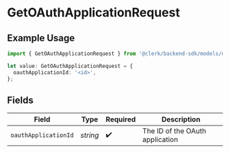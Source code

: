 # GetOAuthApplicationRequest

## Example Usage

```typescript
import { GetOAuthApplicationRequest } from '@clerk/backend-sdk/models/operations';

let value: GetOAuthApplicationRequest = {
  oauthApplicationId: '<id>',
};
```

## Fields

| Field                | Type     | Required           | Description                     |
| -------------------- | -------- | ------------------ | ------------------------------- |
| `oauthApplicationId` | _string_ | :heavy_check_mark: | The ID of the OAuth application |

